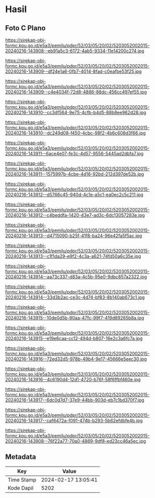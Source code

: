 # Hasil

## Foto C Plano

https://sirekap-obj-formc.kpu.go.id/e5a3/pemilu/pdpr/52/03/05/20/02/5203052002015-20240216-143908--eb91a5c3-6172-4ab5-9334-11e14200c274.jpg

https://sirekap-obj-formc.kpu.go.id/e5a3/pemilu/pdpr/52/03/05/20/02/5203052002015-20240216-143909--df24e1a6-0fb7-4014-8fad-c0eafbe53f25.jpg

https://sirekap-obj-formc.kpu.go.id/e5a3/pemilu/pdpr/52/03/05/20/02/5203052002015-20240216-143909--c4e4034f-72d8-4886-88dc-456cc497ef55.jpg

https://sirekap-obj-formc.kpu.go.id/e5a3/pemilu/pdpr/52/03/05/20/02/5203052002015-20240216-143910--cc3df564-9e75-4cfb-b4d5-88b8ee962d28.jpg

https://sirekap-obj-formc.kpu.go.id/e5a3/pemilu/pdpr/52/03/05/20/02/5203052002015-20240216-143910--dc249d08-f450-4cbc-98f2-4b6c608d3f66.jpg

https://sirekap-obj-formc.kpu.go.id/e5a3/pemilu/pdpr/52/03/05/20/02/5203052002015-20240216-143911--6ace4e07-fe3c-4d57-9556-5445ad2dbfa7.jpg

https://sirekap-obj-formc.kpu.go.id/e5a3/pemilu/pdpr/52/03/05/20/02/5203052002015-20240216-143911--1575997b-4cbe-4d16-92bd-212d397de52b.jpg

https://sirekap-obj-formc.kpu.go.id/e5a3/pemilu/pdpr/52/03/05/20/02/5203052002015-20240216-143912--d5766c45-940d-4c1e-a5c1-ea0ec2c5c211.jpg

https://sirekap-obj-formc.kpu.go.id/e5a3/pemilu/pdpr/52/03/05/20/02/5203052002015-20240216-143912--c4beddfa-1420-43e7-ad3c-6dc13057283e.jpg

https://sirekap-obj-formc.kpu.go.id/e5a3/pemilu/pdpr/52/03/05/20/02/5203052002015-20240216-143913--d4715090-b25f-41f8-ba24-96e42fa5f5ac.jpg

https://sirekap-obj-formc.kpu.go.id/e5a3/pemilu/pdpr/52/03/05/20/02/5203052002015-20240216-143913--c1f1da29-e9f2-4c3a-a621-74fd50a6c35e.jpg

https://sirekap-obj-formc.kpu.go.id/e5a3/pemilu/pdpr/52/03/05/20/02/5203052002015-20240216-143914--aa73c337-d83a-4c5b-95e0-9dbc857a2322.jpg

https://sirekap-obj-formc.kpu.go.id/e5a3/pemilu/pdpr/52/03/05/20/02/5203052002015-20240216-143914--33d3b2ac-ce3c-4d74-bf83-8b140ab673c1.jpg

https://sirekap-obj-formc.kpu.go.id/e5a3/pemilu/pdpr/52/03/05/20/02/5203052002015-20240216-143915--10de0d5b-90aa-47fc-99f7-419d89265b8a.jpg

https://sirekap-obj-formc.kpu.go.id/e5a3/pemilu/pdpr/52/03/05/20/02/5203052002015-20240216-143915--e19e6caa-cc12-494d-b807-16e2c3a6fc7a.jpg

https://sirekap-obj-formc.kpu.go.id/e5a3/pemilu/pdpr/52/03/05/20/02/5203052002015-20240216-143916--72ed32d5-978b-49b4-9e17-45666e5eec30.jpg

https://sirekap-obj-formc.kpu.go.id/e5a3/pemilu/pdpr/52/03/05/20/02/5203052002015-20240216-143916--4c6190d4-12d1-4720-b76f-58f6ffbf460e.jpg

https://sirekap-obj-formc.kpu.go.id/e5a3/pemilu/pdpr/52/03/05/20/02/5203052002015-20240216-143917--6dc0d7d7-37e9-44bb-903d-eb7c1bd370f7.jpg

https://sirekap-obj-formc.kpu.go.id/e5a3/pemilu/pdpr/52/03/05/20/02/5203052002015-20240216-143917--caf6472a-f091-474b-b293-5b62efdbfe4b.jpg

https://sirekap-obj-formc.kpu.go.id/e5a3/pemilu/pdpr/52/03/05/20/02/5203052002015-20240216-143908--76f22a77-70a0-4869-9df8-ed23cc46a5ec.jpg


## Metadata

| Key        | Value               |
| ---------- | ------------------- |
| Time Stamp | 2024-02-17 13:05:41 |
| Kode Dapil | 5202                |



